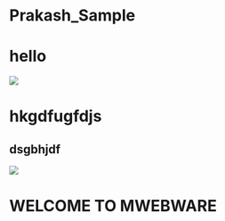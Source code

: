 # Prakash_Sample

# hello
![](https://images.pexels.com/photos/268533/pexels-photo-268533.jpeg?auto=compress&cs=tinysrgb&w=1600)
# hkgdfugfdjs
## dsgbhjdf
![](https://images.pexels.com/photos/268533/pexels-photo-268533.jpeg?auto=compress&cs=tinysrgb&w=1600)
# WELCOME TO MWEBWARE
